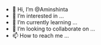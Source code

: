 - 👋 Hi, I’m @Aminshinta
- 👀 I’m interested in ...
- 🌱 I’m currently learning ...
- 💞️ I’m looking to collaborate on ...
- 📫 How to reach me ...

<!---
Aminshinta/Aminshinta is a ✨ special ✨ repository because its `README.md` (this file) appears on your GitHub profile.
You can click the Preview link to take a look at your changes.
--->
